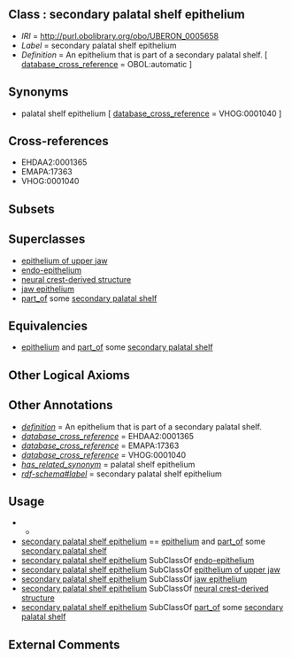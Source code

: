 
## Class : secondary palatal shelf epithelium

 * *IRI* = http://purl.obolibrary.org/obo/UBERON_0005658
 * *Label* = secondary palatal shelf epithelium
 * *Definition* = An epithelium that is part of a secondary palatal shelf. [ [database_cross_reference](../../ef/oboInOwl#hasDbXref.md) = OBOL:automatic ]

## Synonyms

 * palatal shelf epithelium [ [database_cross_reference](../../ef/oboInOwl#hasDbXref.md) = VHOG:0001040 ]

## Cross-references

 * EHDAA2:0001365
 * EMAPA:17363
 * VHOG:0001040

## Subsets


## Superclasses

 * [epithelium of upper jaw](../../UBERON/35/UBERON_0003235.md)
 * [endo-epithelium](../../UBERON/11/UBERON_0005911.md)
 * [neural crest-derived structure](../../UBERON/13/UBERON_0010313.md)
 * [jaw epithelium](../../UBERON/37/UBERON_0035037.md)
 * [part_of](../../BFO/50/BFO_0000050.md) some [secondary palatal shelf](../../UBERON/19/UBERON_0005619.md)

## Equivalencies

 * [epithelium](../../UBERON/83/UBERON_0000483.md) and [part_of](../../BFO/50/BFO_0000050.md) some [secondary palatal shelf](../../UBERON/19/UBERON_0005619.md)

## Other Logical Axioms


## Other Annotations

 * *[definition](../../IAO/15/IAO_0000115.md)* = An epithelium that is part of a secondary palatal shelf.
 * *[database_cross_reference](../../ef/oboInOwl#hasDbXref.md)* = EHDAA2:0001365
 * *[database_cross_reference](../../ef/oboInOwl#hasDbXref.md)* = EMAPA:17363
 * *[database_cross_reference](../../ef/oboInOwl#hasDbXref.md)* = VHOG:0001040
 * *[has_related_synonym](../../ym/oboInOwl#hasRelatedSynonym.md)* = palatal shelf epithelium
 * *[rdf-schema#label](../../el/rdf-schema#label.md)* = secondary palatal shelf epithelium

## Usage

 * -
 * [secondary palatal shelf epithelium](../../UBERON/58/UBERON_0005658.md) == [epithelium](../../UBERON/83/UBERON_0000483.md) and [part_of](../../BFO/50/BFO_0000050.md) some [secondary palatal shelf](../../UBERON/19/UBERON_0005619.md)
 * [secondary palatal shelf epithelium](../../UBERON/58/UBERON_0005658.md) SubClassOf [endo-epithelium](../../UBERON/11/UBERON_0005911.md)
 * [secondary palatal shelf epithelium](../../UBERON/58/UBERON_0005658.md) SubClassOf [epithelium of upper jaw](../../UBERON/35/UBERON_0003235.md)
 * [secondary palatal shelf epithelium](../../UBERON/58/UBERON_0005658.md) SubClassOf [jaw epithelium](../../UBERON/37/UBERON_0035037.md)
 * [secondary palatal shelf epithelium](../../UBERON/58/UBERON_0005658.md) SubClassOf [neural crest-derived structure](../../UBERON/13/UBERON_0010313.md)
 * [secondary palatal shelf epithelium](../../UBERON/58/UBERON_0005658.md) SubClassOf [part_of](../../BFO/50/BFO_0000050.md) some [secondary palatal shelf](../../UBERON/19/UBERON_0005619.md)

## External Comments

